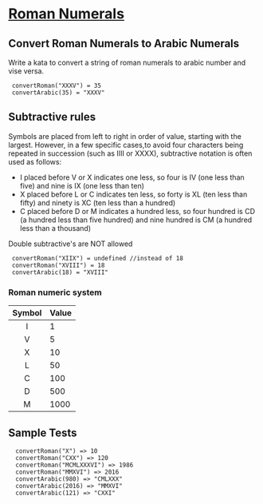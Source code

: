 # [Roman Numerals](https://en.wikipedia.org/wiki/Roman_numerals)

## Convert Roman Numerals to Arabic Numerals

Write a kata to convert a string of roman numerals to arabic number and vise versa.

```
 convertRoman("XXXV") = 35
 convertArabic(35) = "XXXV"
```

## Subtractive rules
Symbols are placed from left to right in order of value, starting with the largest. However, in a few specific cases,to avoid four characters being repeated in succession (such as IIII or XXXX), subtractive notation is often used as follows:

- I placed before V or X indicates one less, so four is IV (one less than five) and nine is IX (one less than ten)
- X placed before L or C indicates ten less, so forty is XL (ten less than fifty) and ninety is XC (ten less than a hundred)
- C placed before D or M indicates a hundred less, so four hundred is CD (a hundred less than five hundred) and nine hundred is CM (a hundred less than a thousand)

Double subtractive's are NOT allowed

```
 convertRoman("XIIX") = undefined //instead of 18
 convertRoman("XVIII") = 18
 convertArabic(18) = "XVIII"
```

### Roman numeric system
| Symbol | Value   |
|:------:|---------|
| I      |     1   |
| V      |     5   |
| X      |     10  |
| L      |     50  |
| C      |     100 |
| D      |     500 |
| M      |    1000 |

## Sample Tests

```
  convertRoman("X") => 10
  convertRoman("CXX") => 120
  convertRoman("MCMLXXXVI") => 1986
  convertRoman("MMXVI") => 2016
  convertArabic(980) => "CMLXXX"
  convertArabic(2016) => "MMXVI"
  convertArabic(121) => "CXXI"
```
